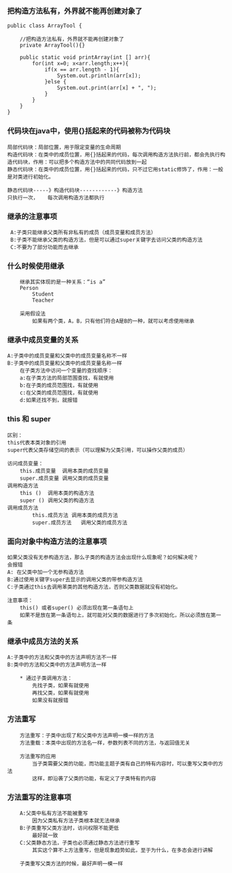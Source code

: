 ### 把构造方法私有，外界就不能再创建对象了
    public class ArrayTool {
    
        //把构造方法私有，外界就不能再创建对象了
        private ArrayTool(){}
    
        public static void printArray(int [] arr){
            for(int x=0; x<arr.length;x++){
                if(x == arr.length - 1){
                    System.out.println(arr[x]);
                }else {
                    System.out.print(arr[x] + ", ");
                }
            }
        }
    }
    
### 代码块在java中，使用{}括起来的代码被称为代码块
    局部代码块：局部位置，用于限定变量的生命周期
    构造代码块：在类中的成员位置，用{}括起来的代码，每次调用构造方法执行前，都会先执行构造代码块，作用：可以把多个构造方法中的共同代码放到一起
    静态代码块：在类中的成员位置，用{}括起来的代码，只不过它用static修饰了，作用：一般是对类进行初始化。
    
    静态代码块-----》构造代码块------------》构造方法
    只执行一次，   每次调用构造方法都执行
    
### 继承的注意事项
    
     A:子类只能继承父类所有非私有的成员（成员变量和成员方法）
     B:子类不能继承父类的构造方法，但是可以通过super关键字去访问父类的构造方法
     C:不要为了部分功能而去继承
     
### 什么时候使用继承
        继承其实体现的是一种关系：“is a”
        Person
            Student
            Teacher
            
        采用假设法
            如果有两个类，A，B，只有他们符合A是B的一种，就可以考虑使用继承
        
            
### 继承中成员变量的关系
    A:子类中的成员变量和父类中的成员变量名称不一样
    B:子类中的成员变量和父类中的成员变量名称一样
        在子类方法中访问一个变量的查找顺序：
        a:在子类方法的局部范围查找，有就使用 
        b:在子类的成员范围找，有就使用
        c:在父类的成员范围找，有就使用
        d:如果还找不到，就报错
        
### this 和 super
    区别：
    this代表本类对象的引用
    super代表父类存储空间的表示（可以理解为父类引用，可以操作父类的成员）
    
    访问成员变量：
        this.成员变量  调用本类的成员变量
        super.成员变量 调用父类的成员变量
    调用构造方法
        this ()  调用本类的构造方法
        super () 调用父类的构造方法
    调用成员方法
            this.成员方法 调用本类的成员方法
            super.成员方法   调用父类的成员方法
### 面向对象中构造方法的注意事项
    如果父类没有无参构造方法，那么子类的构造方法会出现什么现象呢？如何解决呢？
    会报错
    A: 在父类中加一个无参构造方法
    B:通过使用关键字super去显示的调用父类的带参构造方法
    C:子类通过this去调用苯类的其他构造方法，否则父类数据就没有初始化。
    
    注意事项：
        this() 或者super() 必须出现在第一条语句上
        如果不是放在第一条语句上，就可能对父类的数据进行了多次初始化，所以必须放在第一条
        
### 继承中成员方法的关系
    A:子类中的方法和父类中的方法声明方法不一样
    B:类中的方法和父类中的方法声明方法一样
        
        * 通过子类调用方法：
            先找子类，如果有就使用
            再找父类，如果有就使用
            如果没有就报错
            
### 方法重写
        方法重写：子类中出现了和父类中方法声明一模一样的方法
        方法重载：本类中出现的方法名一样，参数列表不同的方法，与返回值无关
        
        方法重写的应用
            当子类需要父类的功能，而功能主题子类有自己的特有内容时，可以重写父类中的方法
            这样，即沿袭了父类的功能，有定义了子类特有的内容
        
### 方法重写的注意事项
        A:父类中私有方法不能被重写
            因为父类私有方法子类根本就无法继承
        B:子类重写父类方法时，访问权限不能更低
            最好就一致
        C:父类静态方法，子类也必须通过静态方法进行重写
            其实这个算不上方法重写，但是现象趋势如此，至于为什么，在多态会进行讲解
        
        子类重写父类方法的时候，最好声明一模一样                 